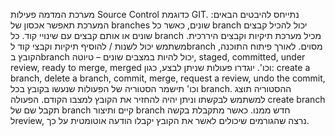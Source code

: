 
מערכת המדמה פעילות Source Control כדוגמת GIT. נתייחס להיבטים הבאים:
	המערכת תאפשר אכסון של branches שונים, כאשר כל branch יכול להכיל קבצים שונים או אותם קבצים עם שינויי קוד.
	כל branch מכיל מערכת תיקיות וקבצים היררכית.
	משתמש יכול לשנות / להוסיף תיקיות וקבצי קוד לbranch מסוים.
	לאורך פיתוח התוכנה, הקובץ בbranch יכול להיות במצבים שונים – טיוטה, staged, committed, under review, ready to merge, merged וכו'.
	יוגדרו פעולות שניתן לבצע, כגון: create a branch, delete a branch, commit, merge, request a review, undo the commit,  וכו'
	תישמר הסטוריה של הפעולות שנעשו בקובץ בכל branch. ההסטוריה תוצג למשתמש לבקשתו וניתן יהיה להחזיר את הקובץ למצבו הקודם.
	הפעולה create branch תקבל שם של branch קיים ותיצור branch חדש ממנו.
	כאשר מתקבלת בקשה לreview, נרצה שהגורמים שיכולים לאשר את הקובץ יקבלו הודעה אוטומטית על כך.
